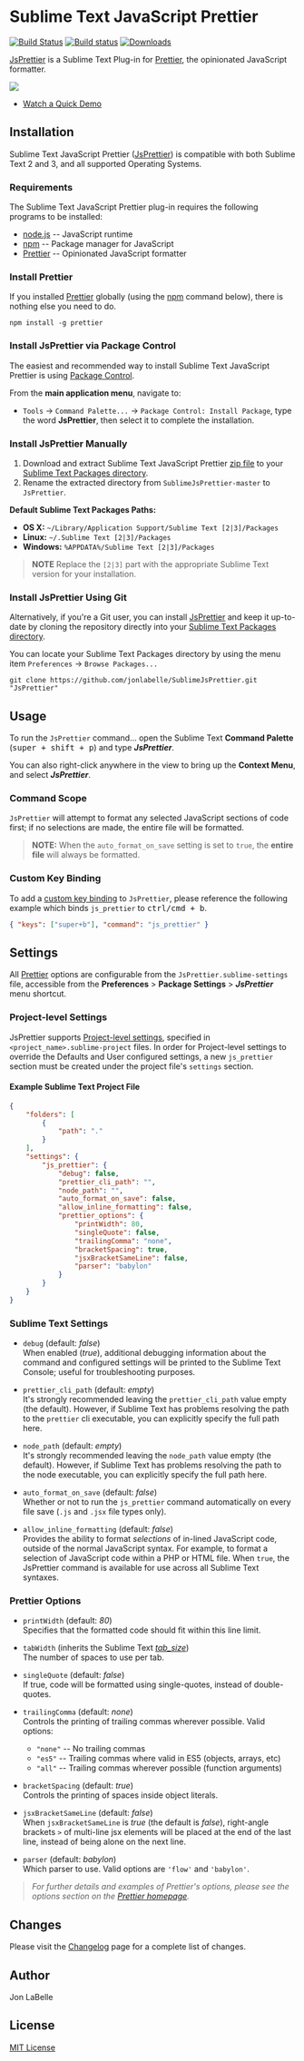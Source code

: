 # Sublime Text JavaScript Prettier

[![Build Status](https://travis-ci.org/jonlabelle/SublimeJsPrettier.svg?branch=master)](https://travis-ci.org/jonlabelle/SublimeJsPrettier)
[![Build status](https://ci.appveyor.com/api/projects/status/ta7379jk57cdwu76?svg=true)](https://ci.appveyor.com/project/jonlabelle/sublimejsprettier)
[![Downloads](https://packagecontrol.herokuapp.com/downloads/JsPrettier.svg?color=80d4cd)](https://packagecontrol.io/packages/JsPrettier)

[JsPrettier] is a Sublime Text Plug-in for [Prettier], the opinionated
JavaScript formatter.

[![](https://github.com/jonlabelle/SublimeJsPrettier/blob/master/screenshots/before_and_after.gif?raw=true)](https://github.com/jonlabelle/SublimeJsPrettier/blob/master/screenshots/demo.gif)

- [Watch a Quick Demo]

## Installation

Sublime Text JavaScript Prettier ([JsPrettier]) is compatible with both Sublime
Text 2 and 3, and all supported Operating Systems.

### Requirements

The Sublime Text JavaScript Prettier plug-in requires the following programs to
be installed:

- [node.js] -- JavaScript runtime
- [npm] -- Package manager for JavaScript
- [Prettier] -- Opinionated JavaScript formatter

### Install Prettier

If you installed [Prettier] globally (using the [npm] command below), there is
nothing else you need to do.

    npm install -g prettier

### Install JsPrettier via Package Control

The easiest and recommended way to install Sublime Text JavaScript Prettier is
using [Package Control].

From the **main application menu**, navigate to:

- `Tools` -> `Command Palette...` -> `Package Control: Install Package`, type
  the word **JsPrettier**, then select it to complete the installation.

### Install JsPrettier Manually

1. Download and extract Sublime Text JavaScript Prettier [zip file] to your
   [Sublime Text Packages directory].
2. Rename the extracted directory from `SublimeJsPrettier-master` to
   `JsPrettier`.

**Default Sublime Text Packages Paths:**
<a name="default-st-paths"></a>

- **OS X:** `~/Library/Application Support/Sublime Text [2|3]/Packages`
- **Linux:** `~/.Sublime Text [2|3]/Packages`
- **Windows:** `%APPDATA%/Sublime Text [2|3]/Packages`

> **NOTE** Replace the `[2|3]` part with the appropriate Sublime Text
> version for your installation.

### Install JsPrettier Using Git

Alternatively, if you're a Git user, you can install [JsPrettier] and keep it
up-to-date by cloning the repository directly into your [Sublime Text Packages directory].

You can locate your Sublime Text Packages directory by using the menu item
`Preferences` -> `Browse Packages...`

    git clone https://github.com/jonlabelle/SublimeJsPrettier.git "JsPrettier"

## Usage

To run the `JsPrettier` command... open the Sublime Text **Command Palette**
(<kbd>super + shift + p</kbd>) and type ***JsPrettier***.

You can also right-click anywhere in the view to bring up the **Context Menu**,
and select ***JsPrettier***.

### Command Scope

`JsPrettier` will attempt to format any selected JavaScript sections of code
first; if no selections are made, the entire file will be formatted.

> **NOTE:** When the `auto_format_on_save` setting is set to `true`, the
> **entire file** will always be formatted.

### Custom Key Binding

To add a [custom key binding] to `JsPrettier`, please reference the following
example which binds `js_prettier` to <kbd>ctrl/cmd + b</kbd>.

```json
{ "keys": ["super+b"], "command": "js_prettier" }
```

## Settings

All [Prettier] options are configurable from the `JsPrettier.sublime-settings`
file, accessible from the **Preferences** > **Package Settings** >
***JsPrettier*** menu shortcut.

### Project-level Settings

JsPrettier supports [Project-level settings], specified in
`<project_name>.sublime-project` files. In order for Project-level settings to
override the Defaults and User configured settings, a new `js_prettier` section
must be created under the project file's `settings` section.

#### Example Sublime Text Project File

```json
{
    "folders": [
        {
            "path": "."
        }
    ],
    "settings": {
        "js_prettier": {
            "debug": false,
            "prettier_cli_path": "",
            "node_path": "",
            "auto_format_on_save": false,
            "allow_inline_formatting": false,
            "prettier_options": {
                "printWidth": 80,
                "singleQuote": false,
                "trailingComma": "none",
                "bracketSpacing": true,
                "jsxBracketSameLine": false,
                "parser": "babylon"
            }
        }
    }
}
```

### Sublime Text Settings

- `debug` (default: *false*)  
    When enabled (*true*), additional debugging information about the command
    and configured settings will be printed to the Sublime Text Console; useful
    for troubleshooting purposes.
  
- `prettier_cli_path` (default: *empty*)  
    It's strongly recommended leaving the `prettier_cli_path` value empty (the
    default). However, if Sublime Text has problems resolving the path to the
    `prettier` cli executable, you can explicitly specify the full path here.
  
- `node_path` (default: *empty*)  
    It's strongly recommended leaving the `node_path` value empty (the default).
    However, if Sublime Text has problems resolving the path to the node
    executable, you can explicitly specify the full path here.
  
- `auto_format_on_save` (default: *false*)  
    Whether or not to run the `js_prettier` command automatically on every file
    save (`.js` and `.jsx` file types only).
  
- `allow_inline_formatting` (default: *false*)  
    Provides the ability to format *selections* of in-lined JavaScript code,
    outside of the normal JavaScript syntax. For example, to format a selection
    of JavaScript code within a PHP or HTML file. When `true`, the JsPrettier
    command is available for use across all Sublime Text syntaxes.

### Prettier Options

- `printWidth` (default: *80*)  
    Specifies that the formatted code should fit within this line limit.
  
- `tabWidth` (inherits the Sublime Text *[tab_size]*)  
    The number of spaces to use per tab.
  
- `singleQuote` (default: *false*)  
    If true, code will be formatted using single-quotes, instead of double-quotes.
  
- `trailingComma` (default: *none*)  
   Controls the printing of trailing commas wherever possible. Valid options:
    - `"none"` -- No trailing commas
    - `"es5"`  -- Trailing commas where valid in ES5 (objects, arrays, etc)
    - `"all"`  -- Trailing commas wherever possible (function arguments)
  
- `bracketSpacing` (default: *true*)  
    Controls the printing of spaces inside object literals.
  
- `jsxBracketSameLine` (default: *false*)  
    When `jsxBracketSameLine` is *true* (the default is *false*), right-angle
    brackets `>` of multi-line jsx elements will be placed at the end of the
    last line, instead of being alone on the next line.
  
- `parser` (default: *babylon*)  
    Which parser to use. Valid options are `'flow'` and `'babylon'`.

> *For further details and examples of Prettier's options, please see the
> options section on the [Prettier homepage].*

## Changes

Please visit the [Changelog] page for a complete list of changes.

## Author

Jon LaBelle

## License

[MIT License]

[Watch a Quick Demo]: https://github.com/jonlabelle/SublimeJsPrettier/blob/master/screenshots/demo.gif
[Prettier]: https://github.com/jlongster/prettier
[Prettier homepage]: https://github.com/jlongster/prettier
[Package Control]: https://packagecontrol.io/packages/JsPrettier
[JsPrettier]: https://github.com/jonlabelle/SublimeJsPrettier
[node.js]: https://nodejs.org
[Project-level Settings]: http://docs.sublimetext.info/en/latest/reference/projects.html
[tab_size]: http://docs.sublimetext.info/en/latest/reference/settings.html
[npm]: https://www.npmjs.com
[zip file]: https://github.com/jonlabelle/SublimeJsPrettier/archive/master.zip
[Sublime Text Packages directory]: #default-st-paths
[manual download instructions]: #manual-download
[custom key binding]: http://docs.sublimetext.info/en/latest/customization/key_bindings.html
[Changelog]: https://github.com/jonlabelle/SublimeJsPrettier/blob/master/CHANGELOG.md
[MIT License]: https://github.com/jonlabelle/SublimeJsPrettier/blob/master/LICENSE.txt
